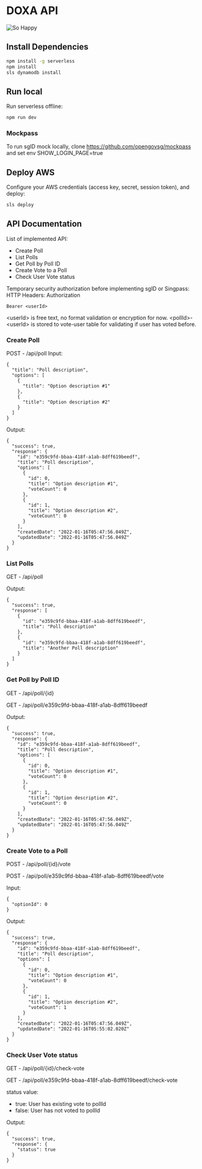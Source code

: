 # DOXA API

![So Happy](https://github.com/Hack-22-OGP/doxa-api/actions/workflows/ci.yml/badge.svg)

## Install Dependencies

```sh
npm install -g serverless
npm install
sls dynamodb install
```

## Run local

Run serverless offline:

```sh
npm run dev
```

### Mockpass

To run sgID mock locally, clone https://github.com/opengovsg/mockpass and set env SHOW_LOGIN_PAGE=true

## Deploy AWS

Configure your AWS credentials (access key, secret, session token), and deploy:

```sh
sls deploy
```

## API Documentation

List of implemented API:

- Create Poll
- List Polls
- Get Poll by Poll ID
- Create Vote to a Poll
- Check User Vote status

Temporary security authorization before implementing sgID or Singpass:
HTTP Headers: Authorization

```
Bearer <userId>
```

\<userId\> is free text, no format validation or encryption for now. \<pollId\>-\<userId\> is stored to vote-user table for validating if user has voted before.

### Create Poll

POST - /api/poll
Input:

```
{
  "title": "Poll description",
  "options": [
    {
      "title": "Option description #1"
    },
    {
      "title": "Option description #2"
    }
  ]
}
```

Output:

```
{
  "success": true,
  "response": {
    "id": "e359c9fd-bbaa-418f-a1ab-8dff619beedf",
    "title": "Poll description",
    "options": [
      {
        "id": 0,
        "title": "Option description #1",
        "voteCount": 0
      },
      {
        "id": 1,
        "title": "Option description #2",
        "voteCount": 0
      }
    ],
    "createdDate": "2022-01-16T05:47:56.049Z",
    "updatedDate": "2022-01-16T05:47:56.049Z"
  }
}
```

### List Polls

GET - /api/poll

Output:

```
{
  "success": true,
  "response": [
    {
      "id": "e359c9fd-bbaa-418f-a1ab-8dff619beedf",
      "title": "Poll description"
    },
    {
      "id": "e359c9fd-bbaa-418f-a1ab-8dff619beedf",
      "title": "Another Poll description"
    }
  ]
}
```

### Get Poll by Poll ID

GET - /api/poll/{id}

GET - /api/poll/e359c9fd-bbaa-418f-a1ab-8dff619beedf

Output:

```
{
  "success": true,
  "response": {
    "id": "e359c9fd-bbaa-418f-a1ab-8dff619beedf",
    "title": "Poll description",
    "options": [
      {
        "id": 0,
        "title": "Option description #1",
        "voteCount": 0
      },
      {
        "id": 1,
        "title": "Option description #2",
        "voteCount": 0
      }
    ],
    "createdDate": "2022-01-16T05:47:56.049Z",
    "updatedDate": "2022-01-16T05:47:56.049Z"
  }
}
```

### Create Vote to a Poll

POST - /api/poll/{id}/vote

POST - /api/poll/e359c9fd-bbaa-418f-a1ab-8dff619beedf/vote

Input:

```
{
  "optionId": 0
}
```

Output:

```
{
  "success": true,
  "response": {
    "id": "e359c9fd-bbaa-418f-a1ab-8dff619beedf",
    "title": "Poll description",
    "options": [
      {
        "id": 0,
        "title": "Option description #1",
        "voteCount": 0
      },
      {
        "id": 1,
        "title": "Option description #2",
        "voteCount": 1
      }
    ],
    "createdDate": "2022-01-16T05:47:56.049Z",
    "updatedDate": "2022-01-16T05:55:02.020Z"
  }
}
```

### Check User Vote status

GET - /api/poll/{id}/check-vote

GET - /api/poll/e359c9fd-bbaa-418f-a1ab-8dff619beedf/check-vote

status value:

- true: User has existing vote to pollId
- false: User has not voted to pollId

Output:

```
{
  "success": true,
  "response": {
    "status": true
  }
}
```
